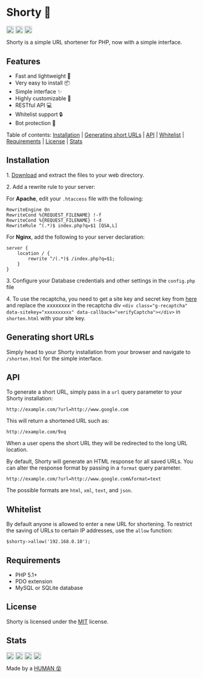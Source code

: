 # Shorty :link:

<a href="https://github.com/jmcrafter26/shorty/releases/latest"><img src="https://api.jm26.net/badge/beta?url=https://img.shields.io/github/release/jmcrafter26/shorty.json" height="20px" alt="Latest Release" style="display: inline-block; vertical-align: middle;"></a> <a href="https://github.com/JMcrafter26/shorty/blob/master/LICENSE"><img src="https://api.jm26.net/badge/beta?url=https://img.shields.io/github/license/jmcrafter26/shorty.json" height="20px" alt="License" style="display: inline-block; vertical-align: middle;"></a> <!-- Latest version tag --> <a href="https://github.com/jmcrafter26/shorty/releases/latest"><img src="https://api.jm26.net/badge/beta?url=https://img.shields.io/github/v/release/jmcrafter26/shorty.json" height="20px" alt="Latest Version" style="display: inline-block; vertical-align: middle;"></a>

Shorty is a simple URL shortener for PHP, now with a simple interface.

## Features

* Fast and lightweight :rocket:
* Very easy to install :package:
* Simple interface :sparkles:
* Highly customizable :wrench:
* RESTful API :computer:
* Whitelist support :lock:
* Bot protection :robot:


<div>Table of contents: <a href="#installation">Installation</a> | <a href="#generating-short-urls">Generating short URLs</a> | <a href="#api">API</a> | <a href="#whitelist">Whitelist</a> | <a href="#requirements">Requirements</a> | <a href="#license">License</a> | <a href="#stats">Stats</a></div>

## Installation

1\. [Download](https://github.com/JMcrafter26/shorty/releases/latest) and extract the files to your web directory.

2\. Add a rewrite rule to your server:

For **Apache**, edit your `.htaccess` file with the following:

    RewriteEngine On
    RewriteCond %{REQUEST_FILENAME} !-f
    RewriteCond %{REQUEST_FILENAME} !-d
    RewriteRule ^(.*)$ index.php?q=$1 [QSA,L]

For **Nginx**, add the following to your server declaration:

    server {
        location / {
            rewrite ^/(.*)$ /index.php?q=$1;
        }
    }

3\. Configure your Database credentials and other settings in the `config.php` file

4\. To use the recaptcha, you need to get a site key and secret key from [here](https://www.google.com/recaptcha/admin/create) and replace the *xxxxxxxx* in the recaptcha div `<div class="g-recaptcha" data-sitekey="xxxxxxxxxx" data-callback="verifyCaptcha"></div>` in `shorten.html` with your site key.

## Generating short URLs

Simply head to your Shorty installation from your browser and navigate to `/shorten.html` for the simple interface.

## API

To generate a short URL, simply pass in a `url` query parameter to your Shorty installation:

    http://example.com/?url=http://www.google.com

This will return a shortened URL such as:

    http://example.com/9xq

When a user opens the short URL they will be redirected to the long URL location.

By default, Shorty will generate an HTML response for all saved URLs.
You can alter the response format by passing in a `format` query parameter.

    http://example.com/?url=http://www.google.com&format=text

The possible formats are `html`, `xml`, `text`, and `json`.

## Whitelist

By default anyone is allowed to enter a new URL for shortening. To restrict the saving of URLs to certain IP addresses, use the `allow` function:

    $shorty->allow('192.168.0.10');

## Requirements

* PHP 5.1+
* PDO extension
* MySQL or SQLite database

## License

Shorty is licensed under the [MIT](https://github.com/mikecao/shorty/blob/master/LICENSE) license.

## Stats

<a href="https://github.com/JMcrafter26/shorty/stargazers" target="_blank"><img src="https://api.jm26.net/badge/beta?url=https://shields.io/github/stars/jmcrafter26/shorty.json&color=FFDB2D&label=Stars" height="20px" alt="Stars " style="display: inline-block; vertical-align: middle;"></a>
<a href="https://github.com/JMcrafter26/shorty/graphs/contributors" target="_blank"><img src="https://api.jm26.net/badge/beta?url=https://img.shields.io/github/contributors/jmcrafter26/shorty.json&color=blue&format=cap" height="20px" style="display: inline-block; vertical-align: middle;"></a>
<img src="https://api.jm26.net/badge/beta.php?url=https://api.countapi.xyz/hit/jmcrafter26/shorty.json&label=Repo%20visits&color=green" height="20px" alt="Get these COOL BADGES" style="display: inline-block; vertical-align: middle;">
<a href="https://github.com/JMcrafter26/php-badges" target="_blank"><img src="https://api.jm26.net/badge/beta?g&label=Get%20these&icon=f41b&message=COOL%20BADGES&color=de4ff4" height="20px" alt="Get these COOL BADGES" style="display: inline-block; vertical-align: middle;"></a>

Made by a [HUMAN 😵](https://github.com/JMcrafter26)
